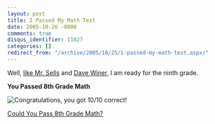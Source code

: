 ```yaml
---
layout: post
title: I Passed My Math Test
date: 2005-10-26 -0800
comments: true
disqus_identifier: 11027
categories: []
redirect_from: "/archive/2005/10/25/i-passed-my-math-test.aspx/"
---
```


Well, [like Mr.
Sells](http://www.blogthings.com/couldyoupasseighthgrademathquiz/outcome.php)
and [Dave Winer](http://archive.scripting.com/2005/10/26#When:8:32:36PM), I am
ready for the ninth grade.

**You Passed 8th Grade Math**

![Congratulations, you got 10/10 correct!](http://images.blogthings.com/couldyoupasseighthgrademathquiz/passed.jpg)
  
[Could You Pass 8th Grade Math?](http://www.blogthings.com/couldyoupasseighthgrademathquiz/)

